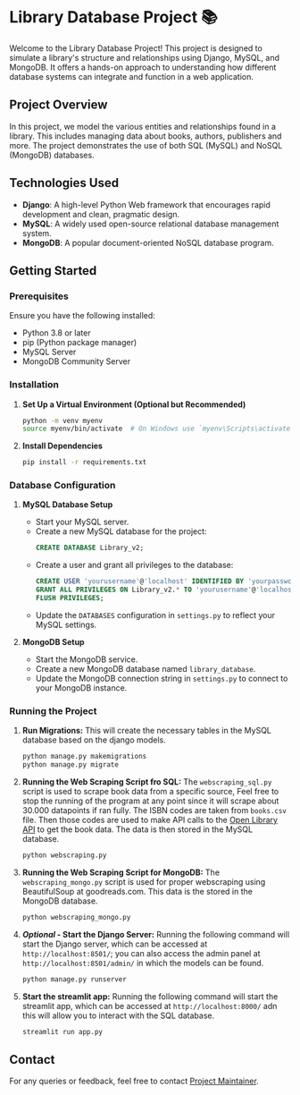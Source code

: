 # Library Database Project 📚

Welcome to the Library Database Project! This project is designed to simulate a library's structure and relationships using Django, MySQL, and MongoDB. It offers a hands-on approach to understanding how different database systems can integrate and function in a web application.

## Project Overview

In this project, we model the various entities and relationships found in a library. This includes managing data about books, authors, publishers and more. The project demonstrates the use of both SQL (MySQL) and NoSQL (MongoDB) databases.

## Technologies Used

- **Django**: A high-level Python Web framework that encourages rapid development and clean, pragmatic design.
- **MySQL**: A widely used open-source relational database management system.
- **MongoDB**: A popular document-oriented NoSQL database program.

## Getting Started

### Prerequisites

Ensure you have the following installed:
- Python 3.8 or later
- pip (Python package manager)
- MySQL Server
- MongoDB Community Server

### Installation

1. **Set Up a Virtual Environment (Optional but Recommended)**
   ```bash
   python -m venv myenv
   source myenv/bin/activate  # On Windows use `myenv\Scripts\activate`
   ```

2. **Install Dependencies**
   ```bash
   pip install -r requirements.txt
   ```

### Database Configuration

1. **MySQL Database Setup**
   - Start your MySQL server.
   - Create a new MySQL database for the project:
     ```sql
     CREATE DATABASE Library_v2;
     ```
   - Create a user and grant all privileges to the database:
     ```sql
     CREATE USER 'yourusername'@'localhost' IDENTIFIED BY 'yourpassword';
     GRANT ALL PRIVILEGES ON Library_v2.* TO 'yourusername'@'localhost';
     FLUSH PRIVILEGES;
     ```
   - Update the `DATABASES` configuration in `settings.py` to reflect your MySQL settings.

2. **MongoDB Setup**
   - Start the MongoDB service.
   - Create a new MongoDB database named `library_database`.
   - Update the MongoDB connection string in `settings.py` to connect to your MongoDB instance.

### Running the Project

1. **Run Migrations:**
   This will create the necessary tables in the MySQL database based on the django models.
   ```bash
   python manage.py makemigrations
   python manage.py migrate
   ```

2. **Running the Web Scraping Script fro SQL:**
   The `webscraping_sql.py` script is used to scrape book data from a specific source, Feel free to stop the running of the program at any point since it will scrape about 30.000 datapoints if ran fully.
   The ISBN codes are taken from `books.csv` file. Then those codes are used to make API calls to the [Open Library API](https://openlibrary.org/developers/api) to get the book data. The data is then stored in the MySQL database.

   ```bash
   python webscraping.py
   ```
3. **Running the Web Scraping Script for MongoDB:**
   The `webscraping_mongo.py` script is used for proper webscraping using BeautifulSoup at goodreads.com. This data is the stored in the MongoDB database.

   ```bash
   python webscraping_mongo.py
   ```
4. **_Optional_ - Start the Django Server:**
   Running the following command will start the Django server, which can be accessed at `http://localhost:8501/`; you can also access the admin panel at `http://localhost:8501/admin/` in which the models can be found.
   ```bash
   python manage.py runserver
   ```

5. **Start the streamlit app:**
   Running the following command will start the streamlit app, which can be accessed at `http://localhost:8000/` adn this will allow you to interact with the SQL database.
   ```bash
   streamlit run app.py
   ```



## Contact

For any queries or feedback, feel free to contact [Project Maintainer](mailto:apuliga.ieu2022@student.ie.edu).
